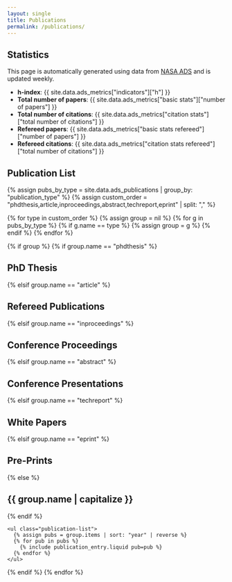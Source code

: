```yaml
---
layout: single
title: Publications
permalink: /publications/
---
```


## Statistics

This page is automatically generated using data from [NASA ADS](https://ui.adsabs.harvard.edu) and is updated weekly.

- **h-index**: {{ site.data.ads_metrics["indicators"]["h"] }}
- **Total number of papers**: {{ site.data.ads_metrics["basic stats"]["number of papers"] }}
- **Total number of citations**: {{ site.data.ads_metrics["citation stats"]["total number of citations"] }}
- **Refereed papers**: {{ site.data.ads_metrics["basic stats refereed"]["number of papers"] }}
- **Refereed citations**: {{ site.data.ads_metrics["citation stats refereed"]["total number of citations"] }}

## Publication List

{% assign pubs_by_type = site.data.ads_publications | group_by: "publication_type" %}
{% assign custom_order = "phdthesis,article,inproceedings,abstract,techreport,eprint" | split: "," %}

{% for type in custom_order %}
  {% assign group = nil %}
  {% for g in pubs_by_type %}
    {% if g.name == type %}
      {% assign group = g %}
    {% endif %}
  {% endfor %}

  {% if group %}
    {% if group.name == "phdthesis" %}
      <h2>PhD Thesis</h2>
    {% elsif group.name == "article" %}
      <h2>Refereed Publications</h2>
    {% elsif group.name == "inproceedings" %}
      <h2>Conference Proceedings</h2>
    {% elsif group.name == "abstract" %}
      <h2>Conference Presentations</h2>
    {% elsif group.name == "techreport" %}
      <h2>White Papers</h2>
    {% elsif group.name == "eprint" %}
      <h2>Pre-Prints</h2>
    {% else %}
      <h2>{{ group.name | capitalize }}</h2>
    {% endif %}

    <ul class="publication-list">
      {% assign pubs = group.items | sort: "year" | reverse %}
      {% for pub in pubs %}
        {% include publication_entry.liquid pub=pub %}
      {% endfor %}
    </ul>
  {% endif %}
{% endfor %}

<style>
.publication-list {
  list-style-type: disc;
  padding-left: 1.5em;
}
.publication-list li {
  margin-bottom: 1.2em;
  line-height: 1.5em;
}
.publication-list a {
  text-decoration: none;
  color: #0645ad;
}
.publication-list a:hover {
  text-decoration: underline;
}
</style>
